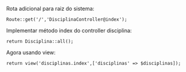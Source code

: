 Rota adicional para raiz do sistema:

    Route::get('/','DisciplinaController@index');

Implementar método index do controller disciplina:

    return Disciplina::all();

Agora usando view:

    return view('disciplinas.index',['disciplinas' => $disciplinas]);


